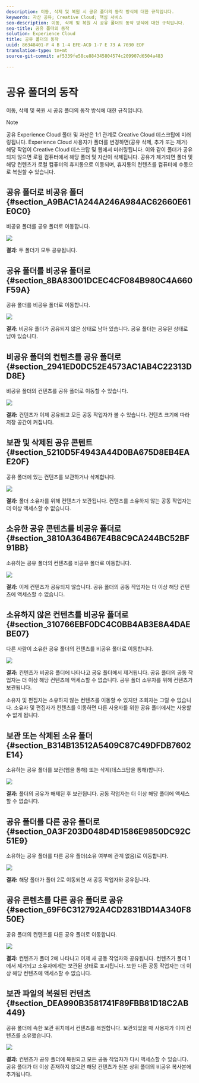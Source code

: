 ```yaml
---
description: 이동, 삭제 및 복원 시 공유 폴더의 동작 방식에 대한 규칙입니다.
keywords: 자산 공유; Creative Cloud; 핵심 서비스
seo-description: 이동, 삭제 및 복원 시 공유 폴더의 동작 방식에 대한 규칙입니다.
seo-title: 공유 폴더의 동작
solution: Experience Cloud
title: 공유 폴더의 동작
uuid: 86348401-F 4 B 1-4 EFE-ACD 1-7 E 73 A 7030 EDF
translation-type: tm+mt
source-git-commit: af5339fe58ce884345804574c209907d6504a483

---
```



# 공유 폴더의 동작

이동, 삭제 및 복원 시 공유 폴더의 동작 방식에 대한 규칙입니다.

>[!NOTE]
>
>공유 Experience Cloud 폴더 및 자산은 1:1 관계로 Creative Cloud 데스크탑에 미러링됩니다. Experience Cloud 사용자가 폴더를 변경하면(공유 삭제, 추가 또는 제거) 해당 작업이 Creative Cloud 데스크탑 및 웹에서 미러링됩니다. 이와 같이 폴더가 공유되지 않으면 로컬 컴퓨터에서 해당 폴더 및 자산이 삭제됩니다. 공유가 제거되면 폴더 및 해당 컨텐츠가 로컬 컴퓨터의 휴지통으로 이동되며, 휴지통의 컨텐츠를 컴퓨터에 수동으로 복원할 수 있습니다.

## 공유 폴더로 비공유 폴더 {#section_A9BAC1A244A246A984AC62660E61E0C0}

비공유 폴더를 공유 폴더로 이동합니다.

![](assets/01_assets_move.png)

**결과**: 두 폴더가 모두 공유됩니다.

## 공유 폴더를 비공유 폴더로 {#section_8BA83001DCEC4CF084B980C4A660F59A}

공유 폴더를 비공유 폴더로 이동합니다.

![](assets/02_assets_move.png)

**결과**: 비공유 폴더가 공유되지 않은 상태로 남아 있습니다. 공유 폴더는 공유된 상태로 남아 있습니다.

## 비공유 폴더의 컨텐츠를 공유 폴더로 {#section_2941ED0DC52E4573AC1AB4C22313DD8E}

비공유 폴더의 컨텐츠를 공유 폴더로 이동할 수 있습니다.

![](assets/03_assets_move.png)

**결과:** 컨텐츠가 이제 공유되고 모든 공동 작업자가 볼 수 있습니다. 컨텐츠 크기에 따라 저장 공간이 커집니다.

## 보관 및 삭제된 공유 콘텐트 {#section_5210D5F4943A44D0BA675D8EB4EAE20F}

공유 폴더에 있는 컨텐츠를 보관하거나 삭제합니다.

![](assets/04_assets_move.png)

**결과:** 폴더 소유자를 위해 컨텐츠가 보관됩니다. 컨텐츠를 소유하지 않는 공동 작업자는 더 이상 액세스할 수 없습니다.

## 소유한 공유 콘텐츠를 비공유 폴더로 {#section_3810A364B67E4B8C9CA244BC52BF91BB}

소유하는 공유 폴더의 컨텐츠를 비공유 폴더로 이동합니다.

![](assets/05_assets_move.png)

**결과:** 이제 컨텐츠가 공유되지 않습니다. 공유 폴더의 공동 작업자는 더 이상 해당 컨텐츠에 액세스할 수 없습니다.

## 소유하지 않은 컨텐츠를 비공유 폴더로 {#section_310766EBF0DC4C0BB4AB3E8A4DAEBE07}

다른 사람이 소유한 공유 폴더의 컨텐츠를 비공유 폴더로 이동합니다.

![](assets/06_assets_move.png)

**결과:** 컨텐츠가 비공유 폴더에 나타나고 공유 폴더에서 제거됩니다. 공유 폴더의 공동 작업자는 더 이상 해당 컨텐츠에 액세스할 수 없습니다. 공유 폴더 소유자를 위해 컨텐츠가 보관됩니다.

소유자 및 편집자는 소유하지 않는 컨텐츠를 이동할 수 있지만 조회자는 그럴 수 없습니다. 소유자 및 편집자가 컨텐츠를 이동하면 다른 사용자를 위한 공유 폴더에서는 사용할 수 없게 됩니다.

## 보관 또는 삭제된 소유 폴더 {#section_B314B13512A5409C87C49DFDB7602E14}

소유하는 공유 폴더를 보관(웹을 통해) 또는 삭제(데스크탑을 통해)합니다.

![](assets/07_assets_move.png)

**결과:** 폴더의 공유가 해제된 후 보관됩니다. 공동 작업자는 더 이상 해당 폴더에 액세스할 수 없습니다.

## 공유 폴더를 다른 공유 폴더로 {#section_0A3F203D048D4D1586E9850DC92C51E9}

소유하는 공유 폴더를 다른 공유 폴더(소유 여부에 관계 없음)로 이동합니다.

![](assets/09_assets_move.png)

**결과:** 해당 폴더가 폴더 2로 이동되면 새 공동 작업자와 공유됩니다.

## 공유 콘텐츠를 다른 공유 폴더로 공유 {#section_69F6C312792A4CD2831BD14A340F850E}

공유 폴더의 컨텐츠를 다른 공유 폴더로 이동합니다.

![](assets/11_assets_move.png)

**결과:** 컨텐츠가 폴더 2에 나타나고 이제 새 공동 작업자와 공유됩니다. 컨텐츠가 폴더 1에서 제거되고 소유자에게는 보관된 상태로 표시됩니다. 또한 다른 공동 작업자는 더 이상 해당 컨텐츠에 액세스할 수 없습니다.

## 보관 파일의 복원된 컨텐츠 {#section_DEA990B3581741F89FBB81D18C2AB449}

공유 폴더에 속한 보관 위치에서 컨텐츠를 복원합니다. 보관되었을 때 사용자가 이미 컨텐츠를 소유했습니다.

![](assets/12_assets_move.png)

**결과:** 컨텐츠가 공유 폴더에 복원되고 모든 공동 작업자가 다시 액세스할 수 있습니다. 공유 폴더가 더 이상 존재하지 않으면 해당 컨텐츠가 원본 상위 폴더의 비공유 복사본에 추가됩니다.
